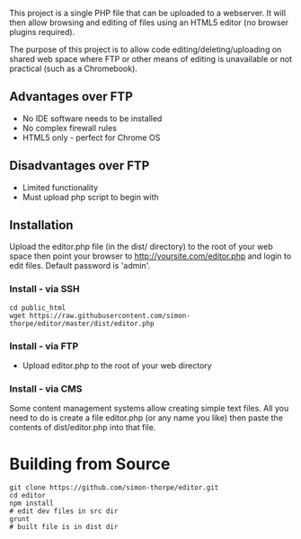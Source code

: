 This project is a single PHP file that can be uploaded to a webserver. It will then allow browsing and editing of files using an HTML5 editor (no browser plugins required).

The purpose of this project is to allow code editing/deleting/uploading on shared web space where FTP or other means of editing is unavailable or not practical (such as a Chromebook).

## Advantages over FTP
* No IDE software needs to be installed
* No complex firewall rules
* HTML5 only - perfect for Chrome OS

## Disadvantages over FTP
* Limited functionality
* Must upload php script to begin with

## Installation
Upload the editor.php file (in the dist/ directory) to the root of your web space then point your browser to http://yoursite.com/editor.php and login to edit files. Default password is 'admin'.

### Install - via SSH
```
cd public_html
wget https://raw.githubusercontent.com/simon-thorpe/editor/master/dist/editor.php
```

### Install - via FTP
* Upload editor.php to the root of your web directory

### Install - via CMS
Some content management systems allow creating simple text files. All you need to do is create a file editor.php (or any name you like) then paste the contents of dist/editor.php into that file.

# Building from Source
```
git clone https://github.com/simon-thorpe/editor.git
cd editor
npm install
# edit dev files in src dir
grunt
# built file is in dist dir
```
